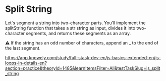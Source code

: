 # Split String

Let's segment a string into two-character parts. You'll implement the splitString function that takes a str string as input, divides it into two-character segments, and returns these segments as an array.

⚠️ If the string has an odd number of characters, append an _ to the end of the last segment.

<https://app.knowely.com/study/full-stask-dev-en/js-basics-extended-en/js-loops-in-details-en?section=practice&theoryId=1485&learnItemsFilter=All&testTaskSlug=js_split_string>
